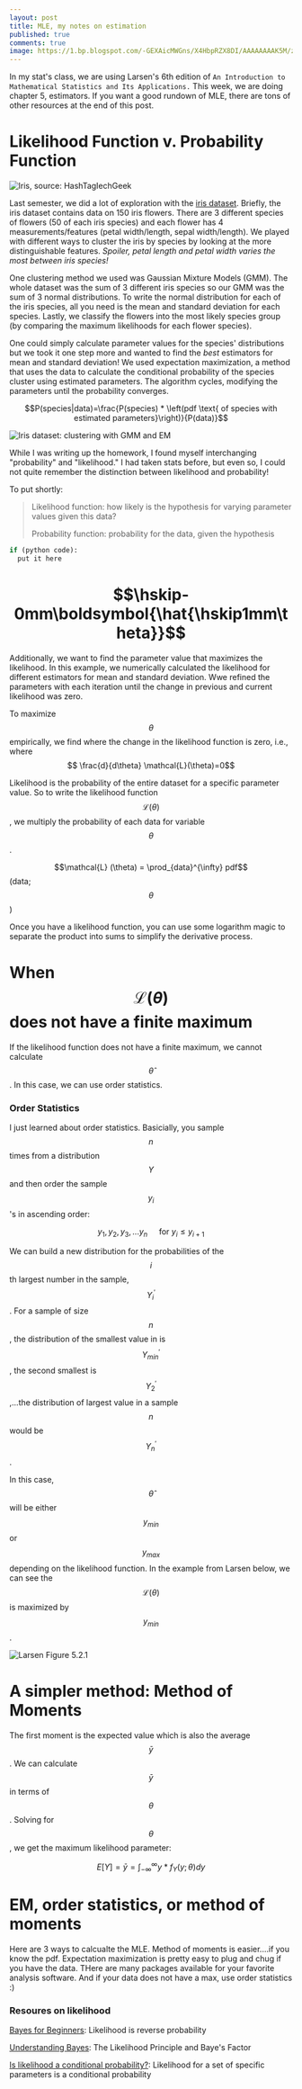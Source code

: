 ```yaml
---
layout: post
title: MLE, my notes on estimation
published: true
comments: true
image: https://1.bp.blogspot.com/-GEXAicMWGns/X4HbpRZX8DI/AAAAAAAAK5M/zkQELWnew9I5vjzUB4yZosu4-j8X75uQgCNcBGAsYHQ/s0/iris-dataset-classification.jpg
---
```


In my stat's class, we are using Larsen's 6th edition of `An Introduction to Mathematical Statistics and Its Applications.` This week, we are doing chapter 5, estimators. If you want a good rundown of MLE, there are tons of other resources at the end of this post.

# Likelihood Function v. Probability Function

![Iris, source: HashTagIechGeek](https://1.bp.blogspot.com/-GEXAicMWGns/X4HbpRZX8DI/AAAAAAAAK5M/zkQELWnew9I5vjzUB4yZosu4-j8X75uQgCNcBGAsYHQ/s0/iris-dataset-classification.jpg)

Last semester, we did a lot of exploration with the [iris dataset](https://www.kaggle.com/datasets/uciml/iris). Briefly, the iris dataset contains data on 150 iris flowers. There are 3 different species of flowers (50 of each iris species) and each flower has 4 measurements/features (petal width/length, sepal width/length). We played with different ways to cluster the iris by species by looking at the more distinguishable features. *Spoiler, petal length and petal width varies the most between iris species!*

One clustering method we used was Gaussian Mixture Models (GMM). The whole dataset was the sum of 3 different iris species so our GMM was the sum of 3 normal distributions. To write the normal distribution for each of the iris species, all you need is the mean and standard deviation for each species. Lastly, we classify the flowers into the most likely species group (by comparing the maximum likelihoods for each flower species).

One could simply calculate parameter values for the species' distributions but we took it one step more and wanted to find the *best* estimators for mean and standard deviation! We used expectation maximization, a method that uses the data to calculate the conditional probability of the species cluster using estimated parameters. The algorithm cycles, modifying the parameters until the probability converges.

$$P(species|data)=\frac{P(species) * \left(pdf \text{ of species with estimated parameters}\right)}{P(data)}$$

![Iris dataset: clustering with GMM and EM](../img/GMM_EM.png)

While I was writing up the homework, I found myself interchanging "probability" and "likelihood." I had taken stats before, but even so, I could not quite remember the distinction between likelihood and probability!

To put shortly:

> Likelihood function: how likely is the hypothesis for varying parameter values given this data?
> 
> Probability function: probability for the data, given the hypothesis

```python
if (python code):
  put it here
```
# $$\hskip-0mm\boldsymbol{\hat{\hskip1mm\theta}}$$
Additionally, we want to find the parameter value that maximizes the likelihood. In this example, we numerically calculated the likelihood for different estimators for mean and standard deviation. Wwe refined the parameters with each iteration until the change in previous and current likelihood was zero.

To maximize $$\theta$$ empirically, we find where the change in the likelihood function is zero, i.e., where $$ \frac{d}{d\theta} \mathcal{L}(\theta)=0$$

Likelihood is the probability of the entire dataset for a specific parameter value. So to write the likelihood function $$\mathcal{L}(\theta)$$, we multiply the probability of each data for variable $$\theta$$.

$$\mathcal{L} (\theta) = \prod_{data}^{\infty} pdf$$ (data; $$\theta$$)

Once you have a likelihood function, you can use some logarithm magic to separate the product into sums to simplify the derivative process.

# When $$\mathcal{L} (\theta)$$ does not have a finite maximum

If the likelihood function does not have a finite maximum, we cannot calculate $$\hat{\theta}$$. In this case, we can use order statistics.

### Order Statistics

I just learned about order statistics. Basicially, you sample $$n$$ times from a distribution $$Y$$ and then order the sample $$y_i$$'s in ascending order:

$$ y_1, y_2, y_3, ...y_n \quad \text{ for }y_i \le y_{i+1} $$

We can build a new distribution for the probabilities of the $$i$$th largest number in the sample, $$Y ^{\prime} _{i}$$. For a sample of size $$n$$, the distribution of the smallest value in  is $$Y^{\prime} _{min}$$, the second smallest is $$Y ^{\prime} _{2} $$,...the distribution of largest value in a sample $$n$$ would be $$Y ^{\prime} _{n}$$.

In this case, $$ \hat{ \theta}$$ will be either $$y_{min}$$ or $$y_{max}$$ depending on the likelihood function. In the example from Larsen below, we can see the $$\mathcal{L} (\theta)$$ is maximized by $$y_{min}$$.

![Larsen Figure 5.2.1](../img/Larsen_fig5_2_1.png)

# A simpler method: Method of Moments

The first moment is the expected value which is also the average $$\bar{y}$$. We can calculate $$\bar{y}$$ in terms of $$\theta$$. Solving for $$\theta$$, we get the maximum likelihood parameter:

$$E[Y] = \bar{y} = \int_{-\infty} ^{\infty} y * f_Y(y; \theta) dy$$


# EM, order statistics, or method of moments

Here are 3 ways to calcualte the MLE. Method of moments is easier....if you know the pdf. Expectation maximization is pretty easy to plug and chug if you have the data. THere are many packages available for your favorite analysis software. And if your data does not have a max, use order statistics :)

### Resoures on likelihood

[Bayes for Beginners](https://www.psychologicalscience.org/observer/bayes-for-beginners-probability-and-likelihood): Likelihood is reverse probability


[Understanding Bayes](https://alexanderetz.com/2015/04/15/understanding-bayes-a-look-at-the-likelihood/): The Likelihood Principle and Baye's Factor

[Is likelihood a conditional probability?](https://www.quora.com/Is-likelihood-a-conditional-probability): Likelihood for a set of specific parameters is a conditional probability



